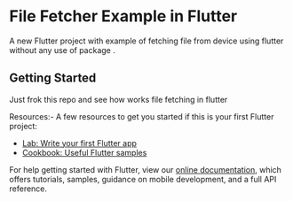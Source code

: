 # File Fetcher Example in Flutter

A new Flutter project with example of fetching file from device using flutter without any use of package .

## Getting Started

Just frok this repo and see how works file fetching in flutter


Resources:-
A few resources to get you started if this is your first Flutter project:

- [Lab: Write your first Flutter app](https://flutter.dev/docs/get-started/codelab)
- [Cookbook: Useful Flutter samples](https://flutter.dev/docs/cookbook)

For help getting started with Flutter, view our
[online documentation](https://flutter.dev/docs), which offers tutorials,
samples, guidance on mobile development, and a full API reference.
